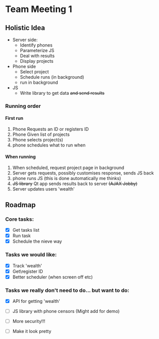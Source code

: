 # Team Meeting 1

## Holistic Idea

- Server side:
  - Identify phones
  - Parameterize JS
  - Deal with results
  - Display projects
- Phone side
  - Select project
  - Schedule runs (in background)
  - run in background
- JS
  - Write library to get data ~~and send results~~

### Running order

#### First run

1. Phone Requests an ID or registers ID
2. Phone Given list of projects
3. Phone selects project(s)
4. phone schedules what to run when

#### When running

1. When scheduled, request project page in background
2. Server gets requests, possibly customises response, sends JS back
3. phone runs JS (this is done automatically me thinks)
4. ~~JS library~~ Qt app sends results back to server ~~(AJAX Jobby)~~
5. Server updates users 'wealth'

## Roadmap

### Core tasks:

- [x] Get tasks list
- [x] Run task
- [x] Schedule the nieve way

### Tasks we would like:

- [x] Track 'wealth'
- [x] Get\register ID
- [x] Better scheduler (when screen off etc)

### Tasks we really don't need to do... but want to do:

- [x] API for getting 'wealth'
- [ ] JS library with phone censors (Might add for demo)
- [ ] More security!!!
- [ ] Make it look pretty

